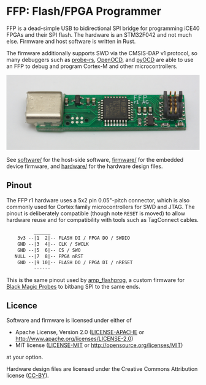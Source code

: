 # FFP: Flash/FPGA Programmer

FFP is a dead-simple USB to bidirectional SPI bridge for programming iCE40
FPGAs and their SPI flash. The hardware is an STM32F042 and not much else.
Firmware and host software is written in Rust.

The firmware additionally supports SWD via the CMSIS-DAP v1 protocol,
so many debuggers such as [probe-rs], [OpenOCD], and [pyOCD] are able to
use an FFP to debug and program Cortex-M and other microcontrollers.

[probe-rs]: https://probe.rs
[OpenOCD]: http://openocd.org
[pyOCD]: https://github.com/mbedmicro/pyOCD

![Photo of FFP PCB](ffp_pcb.jpg)

See [software/](software/) for the host-side software, [firmware/](firmware/)
for the embedded device firmware, and [hardware/](hardware/ffp/) for the
hardware design files.

## Pinout

The FFP r1 hardware uses a 5x2 pin 0.05"-pitch connector, which is also
commonly used for Cortex family microcontrollers for SWD and JTAG. The pinout
is deliberately compatible (though note `RESET` is moved) to allow hardware
reuse and for compatibility with tools such as TagConnect cables.

```ascii
          ______
    3v3 --|1  2|-- FLASH DI / FPGA DO / SWDIO
    GND --|3  4|-- CLK / SWCLK
    GND --|5  6|-- CS / SWO
   NULL --|7  8|-- FPGA nRST
    GND --|9 10|-- FLASH DO / FPGA DI / nRESET
          ------

```

This is the same pinout used by
[amp_flashprog](https://github.com/adamgreig/amp_flashprog), a custom firmware
for [Black Magic Probes](https://github.com/blacksphere/blackmagic) to bitbang
SPI to the same ends.

## Licence

Software and firmware is licensed under either of

* Apache License, Version 2.0 ([LICENSE-APACHE](LICENSE-APACHE) or
  http://www.apache.org/licenses/LICENSE-2.0)
* MIT license ([LICENSE-MIT](LICENSE-MIT) or http://opensource.org/licenses/MIT)

at your option.

Hardware design files are licensed under the Creative Commons Attribution
license ([CC-BY](https://creativecommons.org/licenses/by/4.0/)).
